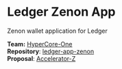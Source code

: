 # Ledger Zenon App

Zenon wallet application for Ledger

**Team:** [HyperCore-One](https://github.com/hypercore-one)  
**Repository**: [ledger-app-zenon](https://github.com/hypercore-one/ledger-app-zenon)  
**Proposal**: [Accelerator-Z](https://github.com/hypercore-one/ledger-app-zenon/az.md)
